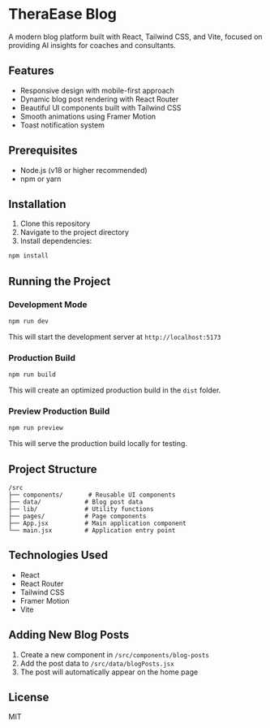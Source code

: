 # TheraEase Blog

A modern blog platform built with React, Tailwind CSS, and Vite, focused on providing AI insights for coaches and consultants.

## Features
- Responsive design with mobile-first approach
- Dynamic blog post rendering with React Router
- Beautiful UI components built with Tailwind CSS
- Smooth animations using Framer Motion
- Toast notification system

## Prerequisites
- Node.js (v18 or higher recommended)
- npm or yarn

## Installation
1. Clone this repository
2. Navigate to the project directory
3. Install dependencies:
```bash
npm install
```

## Running the Project

### Development Mode
```bash
npm run dev
```
This will start the development server at `http://localhost:5173`

### Production Build
```bash
npm run build
```
This will create an optimized production build in the `dist` folder.

### Preview Production Build
```bash
npm run preview
```
This will serve the production build locally for testing.

## Project Structure
```
/src
├── components/       # Reusable UI components
├── data/            # Blog post data
├── lib/             # Utility functions
├── pages/           # Page components
├── App.jsx          # Main application component
└── main.jsx         # Application entry point
```

## Technologies Used
- React
- React Router
- Tailwind CSS
- Framer Motion
- Vite

## Adding New Blog Posts
1. Create a new component in `/src/components/blog-posts`
2. Add the post data to `/src/data/blogPosts.jsx`
3. The post will automatically appear on the home page

## License
MIT
